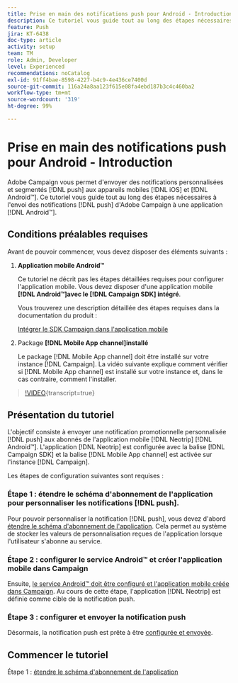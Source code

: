 ```yaml
---
title: Prise en main des notifications push pour Android - Introduction
description: Ce tutoriel vous guide tout au long des étapes nécessaires à l'envoi de notifications push depuis Adobe Campaign et à la réception de ces notifications dans votre application Android™.
feature: Push
jira: KT-6438
doc-type: article
activity: setup
team: TM
role: Admin, Developer
level: Experienced
recommendations: noCatalog
exl-id: 91ff4bae-8598-4227-b4c9-4e436ce7400d
source-git-commit: 116a24a8aa123f615e08fa4ebd187b3c4c460ba2
workflow-type: tm+mt
source-wordcount: '319'
ht-degree: 99%

---
```


# Prise en main des notifications push pour Android - Introduction

Adobe Campaign vous permet d&#39;envoyer des notifications personnalisées et segmentés [!DNL push] aux appareils mobiles [!DNL iOS] et [!DNL Android™]. Ce tutoriel vous guide tout au long des étapes nécessaires à l&#39;envoi des notifications [!DNL push] d&#39;Adobe Campaign à une application [!DNL Android™].

## Conditions préalables requises

Avant de pouvoir commencer, vous devez disposer des éléments suivants :

1) **Application mobile Android™**

   Ce tutoriel ne décrit pas les étapes détaillées requises pour configurer l&#39;application mobile. Vous devez disposer d&#39;une application mobile **[!DNL Android™]avec le [!DNL Campaign SDK] intégré**.

   Vous trouverez une description détaillée des étapes requises dans la documentation du produit :

   [Intégrer le SDK Campaign dans l&#39;application mobile](https://experienceleague.adobe.com/docs/campaign-classic/using/sending-messages/sending-push-notifications/integrating-campaign-sdk-into-the-mobile-application.html?lang=fr)

2) Package **[!DNL Mobile App channel]installé**

   Le package [!DNL Mobile App channel] doit être installé sur votre instance [!DNL Campaign]. La vidéo suivante explique comment vérifier si [!DNL Mobile App channel] est installé sur votre instance et, dans le cas contraire, comment l&#39;installer.

>[!VIDEO](https://video.tv.adobe.com/v/326544?quality=12&learn=on){transcript=true}

## Présentation du tutoriel

L&#39;objectif consiste à envoyer une notification promotionnelle personnalisée [!DNL push] aux abonnés de l&#39;application mobile [!DNL Neotrip] [!DNL Android™]. L&#39;application [!DNL Neotrip] est configurée avec la balise [!DNL Campaign SDK] et la balise [!DNL Mobile App channel] est activée sur l&#39;instance [!DNL Campaign].

Les étapes de configuration suivantes sont requises :

### Étape 1 : étendre le schéma d&#39;abonnement de l&#39;application pour personnaliser les notifications [!DNL push].

Pour pouvoir personnaliser la notification [!DNL push], vous devez d&#39;abord [étendre le schéma d&#39;abonnement de l&#39;application](/help/tutorial-get-started-with-push-notifications-for-android/extend-the-app-subscription-schema.md). Cela permet au système de stocker les valeurs de personnalisation reçues de l&#39;application lorsque l&#39;utilisateur s&#39;abonne au service.

### Étape 2 : configurer le service Android™ et créer l&#39;application mobile dans Campaign

Ensuite, [le service Android™ doit être configuré et l&#39;application mobile créée dans Campaign](/help/tutorial-get-started-with-push-notifications-for-android/configure-an-android-service-in-campaign.md). Au cours de cette étape, l&#39;application [!DNL Neotrip] est définie comme cible de la notification push.

### Étape 3 : configurer et envoyer la notification push

Désormais, la notification push est prête à être [configurée et envoyée](/help/tutorial-get-started-with-push-notifications-for-android/configure-and-send-push-notifications.md).

## Commencer le tutoriel

Étape 1 : [étendre le schéma d&#39;abonnement de l&#39;application](/help/tutorial-get-started-with-push-notifications-for-android/extend-the-app-subscription-schema.md)
